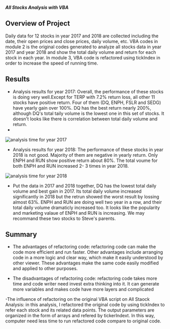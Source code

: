 ***All Stocks Analysis with VBA***

## **Overview of Project**
Daily data for 12 stocks in year 2017 and 2018 are collected including the date, their open prices and close prices, daily volume, etc. VBA codes in module 2 is the original codes generated to analyze all stocks data in year 2017 and year 2018 and show the total daily volume and return for each stock in each year. In module 3, VBA code is refactored using tickIndex in order to increase the speed of running time.

## **Results**
- Analysis results for year 2017: Overall, the performance of these stocks is doing very well.Except for TERP with 7.2% return loss, all other 11 stocks have positive return. Four of them (DQ, ENPH, FSLR and SEDG) have yearly gain over 100%. DQ has the best return nearly 200%, although DQ's total taily volume is the lowest one in this set of stocks. It doesn't looks like there is correlation between total daily volume and return.
- 
![analysis time for year 2017](https://user-images.githubusercontent.com/90361056/134825137-4c2e2320-53bc-4928-89e5-a0d7763d9e0d.PNG)

- Analysis results for year 2018: The performance of these stocks in year 2018 is not good. Majority of them are negative in yearly return. Only ENPH and RUN show positive return about 80%. The total voume for both ENPH and RUN increased 2- 3 times in year 2018. 

![analysis time for year 2018](https://user-images.githubusercontent.com/90361056/134825148-de6ee2fa-f961-425b-8e97-088a401e1a8e.PNG)

- Put the data in 2017 and 2018 together, DQ has the lowest total daily volume and best gain in 2017.  Its total daily volume increased significantly in 2018 but the retrun showed the worst result by lossing almost 63%. ENPH and RUN are doing well two year in a row, and their total daily volume dramaticly increased too. It looks like the popularity and marketing valaue of ENPH and RUN is increasing. We may recommand these two stocks to Steve's parents.   

## **Summary**
- The advantages of refactoring code: refactoring code can make the code more efficient and run faster. Other advantages include arranging code in a more logic and clear way, which make it easily understood by other viewer. These advantages make the same code easily modified and applied to other purposes.

- The disadvantages of refactoring code: refactoring code takes more time and code writer need invest extra thinking into it. It can generate more variables and makes code have more layers and complicated

-The influence of refactoring on the original VBA script on All Staock Analysis: in this analysis, I refactored the original code by using tickIndex to refer each stock and its related data points. The output parameters are organized in the form of arrays and refered by tickerIndext. In this way, computer need less time to run refactored code compare to original code.   
